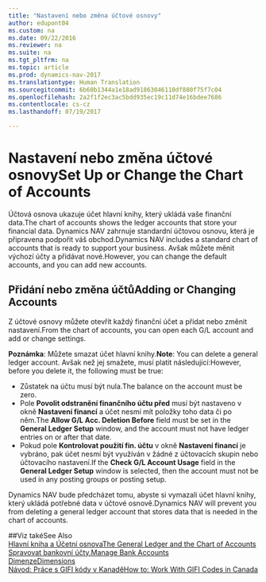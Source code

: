 ```yaml
---
title: "Nastavení nebo změna účtové osnovy"
author: edupont04
ms.custom: na
ms.date: 09/22/2016
ms.reviewer: na
ms.suite: na
ms.tgt_pltfrm: na
ms.topic: article
ms.prod: dynamics-nav-2017
ms.translationtype: Human Translation
ms.sourcegitcommit: 6b60b1344a1e18ad91863046110df880f75f7c04
ms.openlocfilehash: 2a2f1f2ec3ac5bdd935ec19c11d74e16bdee7686
ms.contentlocale: cs-cz
ms.lasthandoff: 07/19/2017

---
```


# <a name="set-up-or-change-the-chart-of-accounts"></a><span data-ttu-id="15840-102">Nastavení nebo změna účtové osnovy</span><span class="sxs-lookup"><span data-stu-id="15840-102">Set Up or Change the Chart of Accounts</span></span>
<span data-ttu-id="15840-103">Účtová osnova ukazuje účet hlavní knihy, který ukládá vaše finanční data.</span><span class="sxs-lookup"><span data-stu-id="15840-103">The chart of accounts shows the ledger accounts that store your financial data.</span></span> <span data-ttu-id="15840-104">Dynamics NAV zahrnuje standardní účtovou osnovu, která je připravena podpořit váš obchod.</span><span class="sxs-lookup"><span data-stu-id="15840-104">Dynamics NAV includes a standard chart of accounts that is ready to support your business.</span></span>
<span data-ttu-id="15840-105">Avšak můžete měnit výchozí účty a přidávat nové.</span><span class="sxs-lookup"><span data-stu-id="15840-105">However, you can change the default accounts, and you can add new accounts.</span></span>  

## <a name="adding-or-changing-accounts"></a><span data-ttu-id="15840-106">Přidání nebo změna účtů</span><span class="sxs-lookup"><span data-stu-id="15840-106">Adding or Changing Accounts</span></span>
<span data-ttu-id="15840-107">Z účtové osnovy můžete otevřít každý finanční účet a přidat nebo změnit nastavení.</span><span class="sxs-lookup"><span data-stu-id="15840-107">From the chart of accounts, you can open each G/L account and add or change settings.</span></span>

<span data-ttu-id="15840-108">**Poznámka**: Můžete smazat účet hlavní knihy.</span><span class="sxs-lookup"><span data-stu-id="15840-108">**Note**: You can delete a general ledger account.</span></span> <span data-ttu-id="15840-109">Avšak než jej smažete, musí platit následující:</span><span class="sxs-lookup"><span data-stu-id="15840-109">However, before you delete it, the following must be true:</span></span>  
- <span data-ttu-id="15840-110">Zůstatek na účtu musí být nula.</span><span class="sxs-lookup"><span data-stu-id="15840-110">The balance on the account must be zero.</span></span>  
- <span data-ttu-id="15840-111">Pole **Povolit odstranění finančního účtu před** musí být nastaveno v okně **Nastavení financí** a účet nesmí mít položky toho data či po něm.</span><span class="sxs-lookup"><span data-stu-id="15840-111">The **Allow G/L Acc. Deletion Before** field must be set in the **General Ledger Setup** window, and the account must not have ledger entries on or after that date.</span></span>  
- <span data-ttu-id="15840-112">Pokud pole **Kontrolovat použití fin. účtu** v okně **Nastavení financí** je vybráno, pak účet nesmí být využíván v žádné z účtovacích skupin nebo účtovacího nastavení.</span><span class="sxs-lookup"><span data-stu-id="15840-112">If the **Check G/L Account Usage** field in the **General Ledger Setup** window is selected, then the account must not be used in any posting groups or posting setup.</span></span>  

<span data-ttu-id="15840-113">Dynamics NAV bude předcházet tomu, abyste si vymazali účet hlavní knihy, který ukládá potřebné data v účtové osnově.</span><span class="sxs-lookup"><span data-stu-id="15840-113">Dynamics NAV will prevent you from deleting a general ledger account that stores data that is needed in the chart of accounts.</span></span>  

##<a name="see-also"></a><span data-ttu-id="15840-114">Viz také</span><span class="sxs-lookup"><span data-stu-id="15840-114">See Also</span></span>  
[<span data-ttu-id="15840-115">Hlavní kniha a Účetní osnova</span><span class="sxs-lookup"><span data-stu-id="15840-115">The General Ledger and the Chart of Accounts</span></span>](finance-setup-general-ledger.md)  
[<span data-ttu-id="15840-116">Spravovat bankovní účty.</span><span class="sxs-lookup"><span data-stu-id="15840-116">Manage Bank Accounts</span></span>](bank-manage-bank-accounts.md)  
[<span data-ttu-id="15840-117">Dimenze</span><span class="sxs-lookup"><span data-stu-id="15840-117">Dimensions</span></span>](finance-setup-dimensions.md)  
[<span data-ttu-id="15840-118">Návod: Práce s GIFI kódy v Kanadě</span><span class="sxs-lookup"><span data-stu-id="15840-118">How to: Work With GIFI Codes in Canada</span></span>](ca-finance-setup-work-GiFI-codes.md)

